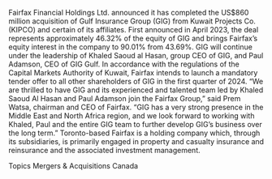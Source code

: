 Fairfax Financial Holdings Ltd. announced it has completed the US$860 million acquisition of Gulf Insurance Group (GIG) from Kuwait Projects Co. (KIPCO) and certain of its affiliates.
First announced in April 2023, the deal represents approximately 46.32% of the equity of GIG and brings Fairfax’s equity interest in the company to 90.01% from 43.69%.
GIG will continue under the leadership of Khaled Saoud al Hasan, group CEO of GIG, and Paul Adamson, CEO of GIG Gulf.
In accordance with the regulations of the Capital Markets Authority of Kuwait, Fairfax intends to launch a mandatory tender offer to all other shareholders of GIG in the first quarter of 2024.
“We are thrilled to have GIG and its experienced and talented team led by Khaled Saoud Al Hasan and Paul Adamson join the Fairfax Group,” said Prem Watsa, chairman and CEO of Fairfax. “GIG has a very strong presence in the Middle East and North Africa region, and we look forward to working with Khaled, Paul and the entire GIG team to further develop GIG’s business over the long term.”
Toronto-based Fairfax is a holding company which, through its subsidiaries, is primarily engaged in property and casualty insurance and reinsurance and the associated investment management.

Topics
Mergers & Acquisitions
Canada
